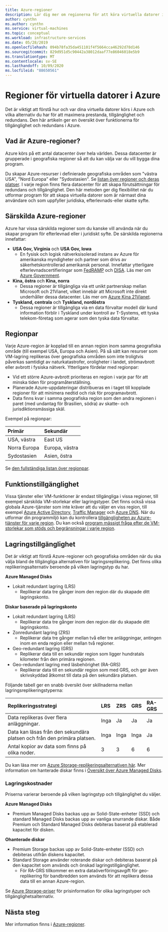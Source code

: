 ```yaml
---
title: Azure-regioner
description: Lär dig mer om regionerna för att köra virtuella datorer i Azure.
author: cynthn
ms.author: cynthn
ms.service: virtual-machines
ms.topic: conceptual
ms.workload: infrastructure-services
ms.date: 05/28/2019
ms.openlocfilehash: 094b78fa35da451101f4f5664cca46292d78d146
ms.sourcegitcommit: 829d951d5c90442a38012daaf77e86046018e5b9
ms.translationtype: MT
ms.contentlocale: sv-SE
ms.lasthandoff: 10/09/2020
ms.locfileid: "88650561"
---
```

# <a name="regions-for-virtual-machines-in-azure"></a>Regioner för virtuella datorer i Azure

Det är viktigt att förstå hur och var dina virtuella datorer körs i Azure och vilka alternativ du har för att maximera prestanda, tillgänglighet och redundans. Den här artikeln ger en översikt över funktionerna för tillgänglighet och redundans i Azure.


## <a name="what-are-azure-regions"></a>Vad är Azure-regioner?
Azure körs på ett antal datacenter över hela världen. Dessa datacenter är grupperade i geografiska regioner så att du kan välja var du vill bygga dina program. 

Du skapar Azure-resurser i definierade geografiska områden som "västra USA", "Nord Europa" eller "Sydostasien". Se [listan över regioner och deras platser](https://azure.microsoft.com/regions/). I varje region finns flera datacenter för att skapa förutsättningar för redundans och tillgänglighet. Den här metoden ger dig flexibilitet när du utformar program för att skapa virtuella datorer som är närmast dina användare och som uppfyller juridiska, efterlevnads-eller skatte syfte.

## <a name="special-azure-regions"></a>Särskilda Azure-regioner
Azure har vissa särskilda regioner som du kanske vill använda när du skapar program för efterlevnad eller i juridiskt syfte. De särskilda regionerna innefattar:

* **USA Gov, Virginia** och **USA Gov, Iowa**
  * En fysisk och logisk nätverksisolerad instans av Azure för amerikanska myndigheter och partner som drivs av säkerhetskontrollerad amerikansk personal. Innefattar ytterligare efterlevnadscertifieringar som [FedRAMP](https://www.microsoft.com/en-us/TrustCenter/Compliance/FedRAMP) och [DISA](https://www.microsoft.com/en-us/TrustCenter/Compliance/DISA). Läs mer om [Azure Government](https://azure.microsoft.com/features/gov/).
* **Kina, östra** och **Kina, norra**
  * Dessa regioner är tillgängliga via ett unikt partnerskap mellan Microsoft och 21Vianet, vilket innebär att Microsoft inte direkt underhåller dessa datacenter. Läs mer om [Azure Kina 21Vianet](https://www.windowsazure.cn/).
* **Tyskland, centrala** och **Tyskland, nordöstra**
  * Dessa regioner är tillgängliga via en data förvaltar modell där kund information förblir i Tyskland under kontroll av T-Systems, ett tyska telekom-företag som agerar som den tyska data förvaltar.

## <a name="region-pairs"></a>Regionpar
Varje Azure-region är kopplad till en annan region inom samma geografiska område (till exempel USA, Europa och Asien). På så sätt kan resurser som VM-lagring replikeras över geografiska områden som inte troligtvis påverkas samtidigt av naturkatastrofer, oroligheter i landet, strömavbrott eller avbrott i fysiska nätverk. Ytterligare fördelar med regionpar:

* Vid ett större Azure-avbrott prioriteras en region i varje par för att minska tiden för programåterställning. 
* Planerade Azure-uppdateringar distribueras en i taget till kopplade regioner för att minimera nedtid och risk för programavbrott.
* Data finns kvar i samma geografiska region som den andra regionen i paret (med undantag för Brasilien, södra) av skatte- och jurisdiktionsmässiga skäl.

Exempel på regionpar:

| Primär | Sekundär |
|:--- |:--- |
| USA, västra |East US |
| Norra Europa |Europa, västra |
| Sydostasien |Asien, östra |

Se [den fullständiga listan över regionpar](../best-practices-availability-paired-regions.md#what-are-paired-regions).

## <a name="feature-availability"></a>Funktionstillgänglighet
Vissa tjänster eller VM-funktioner är endast tillgängliga i vissa regioner, till exempel särskilda VM-storlekar eller lagringstyper. Det finns också vissa globala Azure-tjänster som inte kräver att du väljer en viss region, till exempel [Azure Active Directory](../active-directory/fundamentals/active-directory-whatis.md), [Traffic Manager](../traffic-manager/traffic-manager-overview.md) och [Azure DNS](../dns/dns-overview.md). När du utformar din programmiljö kan du kontrollera [tillgängligheten av Azure-tjänster för varje region](https://azure.microsoft.com/regions/#services). Du kan också [program mässigt fråga efter de VM-storlekar som stöds och begränsningar i varje region](../azure-resource-manager/templates/error-sku-not-available.md).

## <a name="storage-availability"></a>Lagringstillgänglighet
Det är viktigt att förstå Azure-regioner och geografiska områden när du ska välja bland de tillgängliga alternativen för lagringsreplikering. Det finns olika replikeringsalternativ beroende på vilken lagringstyp du har.

**Azure Managed Disks**
* Lokalt redundant lagring (LRS)
  * Replikerar data tre gånger inom den region där du skapade ditt lagringskonto.

**Diskar baserade på lagringskonto**
* Lokalt redundant lagring (LRS)
  * Replikerar data tre gånger inom den region där du skapade ditt lagringskonto.
* Zonredundant lagring (ZRS)
  * Replikerar data tre gånger mellan två eller tre anläggningar, antingen inom en enda region eller mellan två regioner.
* Geo-redundant lagring (GRS)
  * Replikerar data till en sekundär region som ligger hundratals kilometer från den primära regionen.
* Geo-redundant lagring med läsbehörighet (RA-GRS)
  * Replikerar data till en sekundär region som med GRS, och ger även skrivskyddad åtkomst till data på den sekundära platsen.

Följande tabell ger en snabb översikt över skillnaderna mellan lagringsreplikeringstyperna:

| Replikeringsstrategi | LRS | ZRS | GRS | RA-GRS |
|:--- |:--- |:--- |:--- |:--- |
| Data replikeras över flera anläggningar. |Inga |Ja |Ja |Ja |
| Data kan läsas från den sekundära platsen och från den primära platsen. |Inga |Inga |Inga |Ja |
| Antal kopior av data som finns på olika noder. |3 |3 |6 |6 |

Du kan läsa mer om [Azure Storage-replikeringsalternativen här](../storage/common/storage-redundancy.md). Mer information om hanterade diskar finns i [Översikt över Azure Managed Disks](./managed-disks-overview.md).

### <a name="storage-costs"></a>Lagringskostnader
Priserna varierar beroende på vilken lagringstyp och tillgänglighet du väljer.

**Azure Managed Disks**
* Premium Managed Disks backas upp av Solid-State-enheter (SSD) och standard Managed Disks backas upp av vanliga snurrande diskar. Både Premium och Standard Managed Disks debiteras baserat på etablerad kapacitet för disken.

**Ohanterade diskar**
* Premium Storage backas upp av Solid-State-enheter (SSD) och debiteras utifrån diskens kapacitet.
* Standard Storage använder roterande diskar och debiteras baserat på den kapacitet som används och önskad lagringstillgänglighet.
  * För RA-GRS tillkommer en extra dataöverföringsavgift för geo-replikering för bandbredden som används för att replikera dessa data till en annan Azure-region.

Se [Azure Storage-priser](https://azure.microsoft.com/pricing/details/storage/) för prisinformation för olika lagringstyper och tillgänglighetsalternativ.

## <a name="next-steps"></a>Nästa steg

Mer information finns i [Azure-regioner](https://azure.microsoft.com/global-infrastructure/regions/).